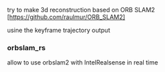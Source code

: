 try to make 3d reconstruction based on ORB SLAM2 
[https://github.com/raulmur/ORB_SLAM2]

usine the keyframe trajectory output

### orbslam_rs
allow to use orbslam2 with IntelRealsense in real time
